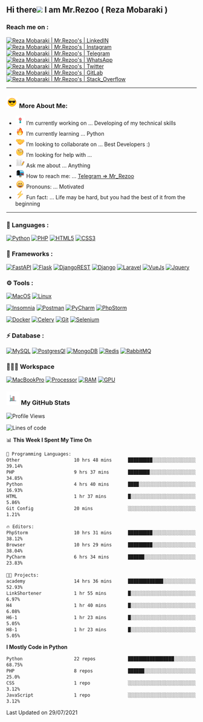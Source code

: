 ## Hi there<img src="https://media.giphy.com/media/hvRJCLFzcasrR4ia7z/giphy.gif" width="25px"> I am Mr.Rezoo ( Reza Mobaraki )

### Reach me on : 

[![Reza Mobaraki | Mr.Rezoo's | LinkedIN](https://img.shields.io/badge/LinkedIn-0077B5?style=for-the-badge&logo=linkedin&logoColor=white)](https://www.linkedin.com/in/reza-mobaraki)
[![Reza Mobaraki | Mr.Rezoo's | Instagram](https://img.shields.io/badge/Instagram-E4405F?style=for-the-badge&logo=instagram&logoColor=white)](https://www.instagram.com/mr.rezoo/)
[![Reza Mobaraki | Mr.Rezoo's | Telegram](https://img.shields.io/badge/Telegram-2CA5E0?style=for-the-badge&logo=telegram&logoColor=white)](https://t.me/MR_Rezoo)
[![Reza Mobaraki | Mr.Rezoo's | WhatsApp](https://img.shields.io/badge/WhatsApp-25D366?style=for-the-badge&logo=whatsapp&logoColor=white)](https://wa.me/0989335668353)
[![Reza Mobaraki | Mr.Rezoo's | Twitter](https://img.shields.io/badge/Twitter-1DA1F2?style=for-the-badge&logo=twitter&logoColor=white)](https://twitter.com/Mr_Rezoo)
[![Reza Mobaraki | Mr.Rezoo's | GitLab](https://img.shields.io/badge/GitLab-330F63?style=for-the-badge&logo=gitlab&logoColor=white)](https://gitlab.com/Mr.Rezoo)
[![Reza Mobaraki | Mr.Rezoo's | Stack_Overflow](https://img.shields.io/badge/Stack_Overflow-FE7A16?style=for-the-badge&logo=stack-overflow&logoColor=white)](https://stackoverflow.com/users/10003948/mr-rezoo)

---

### <img src="assets/images/emoji/smiling-face-with-sunglasses-1.gif" width="30px">  More About Me:

- <img src="assets/images/emoji/Dart_WIN-1.gif" width="25px"> I’m currently working on ... Developing of my technical skills
- <img src="assets/images/emoji/fire-1.gif" width="25px">  I’m currently learning ... Python
- <img src="assets/images/emoji/Handshake.gif" width="25px"> I’m looking to collaborate on ... Best Developers :)
- <img src="assets/images/emoji/face-with-monocle.gif" width="25px"> I’m looking for help with ... 
- <img src="assets/images/emoji/memo-2.gif" width="25px"> Ask me about ... Anything
- <img src="assets/images/emoji/open-mailbox-with-raised-flag.gif" width="25px"> How to reach me: ... [Telegram => Mr_Rezoo](https://t.me/MR_Rezoo)
- <img src="assets/images/emoji/grinning-face-with-smiling-eyes.gif" width="25px"> Pronouns: ... Motivated
- <img src="assets/images/emoji/High-Voltage.gif" width="25px"> Fun fact: ... Life may be hard, but you had the best of it from the beginning

---




[comment]: <> (<p align="center">)

[comment]: <> (<img src="https://github-readme-stats.vercel.app/api?username=MrRezoo&show_icons=true&theme=default" alt="MrRezoo" />)


  
### 🔨 Languages :

[![Python](https://img.shields.io/badge/Python-FFD43B?style=for-the-badge&logo=python&logoColor=darkgreen)](https://www.python.org/)
[![PHP](https://img.shields.io/badge/PHP-777BB4?style=for-the-badge&logo=php&logoColor=white)](https://www.php.net/)
[![HTML5](https://img.shields.io/badge/HTML5-E34F26?style=for-the-badge&logo=html5&logoColor=white)](https://html.com/html5/)
[![CSS3](https://img.shields.io/badge/CSS3-1572B6?style=for-the-badge&logo=css3&logoColor=white)](https://css-tricks.com/)


### 🚀 Frameworks :

[![FastAPI](https://img.shields.io/badge/fastapi-%23009688.svg?&style=for-the-badge&logo=fastapi&logoColor=white)](https://fastapi.tiangolo.com/)
[![Flask](https://img.shields.io/badge/Flask-470000?style=for-the-badge&logo=flask&logoColor=red)](https://flask.palletsprojects.com/)
[![DjangoREST](https://img.shields.io/badge/DJANGO-REST-ff1709?style=for-the-badge&logo=django&logoColor=white&color=ff1709&labelColor=gray)](https://www.django-rest-framework.org/)
[![Django](https://img.shields.io/badge/Django-092E20?style=for-the-badge&logo=django&logoColor=green)](https://www.djangoproject.com/)
[![Laravel](https://img.shields.io/badge/Laravel-FF2D20?style=for-the-badge&logo=laravel&logoColor=white)](https://laravel.com/)
[![VueJs](https://img.shields.io/badge/vuejs-%2335495e.svg?style=for-the-badge&logo=vue.js&logoColor=%234FC08D)](https://vuejs.org/)
[![Jquery](https://img.shields.io/badge/jQuery-0769AD?style=for-the-badge&logo=jquery&logoColor=white)](https://jquery.com/)


### ⚙️ Tools :

[![MacOS](https://img.shields.io/badge/macos-%23000000.svg?&style=for-the-badge&logo=Apple&logoColor=white)](https://www.apple.com/macos/big-sur/)
[![Linux](https://img.shields.io/badge/Linux-FCC624?style=for-the-badge&logo=linux&logoColor=black)](https://www.linux.org/)


[![Insomnia](https://img.shields.io/badge/Insomnia-5849be?style=for-the-badge&logo=Insomnia&logoColor=white)](https://insomnia.rest/)
[![Postman](https://img.shields.io/badge/Postman-FF6C37?style=for-the-badge&logo=Postman&logoColor=white)](https://www.postman.com/)
[![PyCharm](https://img.shields.io/badge/pycharm-143?style=for-the-badge&logo=pycharm&logoColor=black&color=black&labelColor=green)](https://www.jetbrains.com/)
[![PhpStorm](https://img.shields.io/badge/phpstorm-143?style=for-the-badge&logo=phpstorm&logoColor=black&color=black&labelColor=darkorchid)](https://www.jetbrains.com/)

[![Docker](https://img.shields.io/badge/Docker-2CA5E0?style=for-the-badge&logo=docker&logoColor=white)](https://www.docker.com/)
[![Celery](https://img.shields.io/badge/celery-%2337814A.svg?&style=for-the-badge&logo=celery&logoColor=white)](https://docs.celeryproject.org/)
[![Git](https://img.shields.io/badge/Git-F05032?style=for-the-badge&logo=git&logoColor=white)](https://git-scm.com/)
[![Selenium](https://img.shields.io/badge/Selenium-43B02A?style=for-the-badge&logo=Selenium&logoColor=white)](https://www.selenium.dev/)

[comment]: <> (![GraphQL]&#40;https://img.shields.io/badge/GraphQl-E10098?style=for-the-badge&logo=graphql&logoColor=white&#41;)


### ⚡ Database :

[![MySQL](https://img.shields.io/badge/MySQL-024F62?style=for-the-badge&logo=mysql&logoColor=white)](https://www.mysql.com/)
[![PostgresQl](https://img.shields.io/badge/PostgreSQL-316192?style=for-the-badge&logo=postgresql&logoColor=white)](https://www.postgresql.org/)
[![MongoDB](https://img.shields.io/badge/MongoDB-4EA94B?style=for-the-badge&logo=mongodb&logoColor=white)](https://www.mongodb.com/)
[![Redis](https://img.shields.io/badge/redis-CC0000.svg?&style=for-the-badge&logo=redis&logoColor=white)](https://redis.io/)
[![RabbitMQ](https://img.shields.io/badge/rabbitmq-%23FF6600.svg?&style=for-the-badge&logo=rabbitmq&logoColor=white)](https://www.rabbitmq.com/)


### 👨🏻‍💻 Workspace

[![MacBookPro](https://img.shields.io/badge/Apple-MacBook_Pro_2019-999999?style=for-the-badge&logo=apple&logoColor=white)](https://www.apple.com/macbook-pro/)
[![Processor](https://img.shields.io/badge/Intel-Core_i7_9th-0071C5?style=for-the-badge&logo=intel&logoColor=white)](https://ark.intel.com/content/www/us/en/ark/products/191792/intel-core-i7-9700-processor-12m-cache-up-to-4-70-ghz.html)
[![RAM](https://img.shields.io/badge/RAM-16GB-%230071C5.svg?&style=for-the-badge&logoColor=white)](https://www.apple.com/macbook-pro/)
[![GPU](https://img.shields.io/badge/AMD-Radeon_PRO_5500M-ED1C24?style=for-the-badge&logo=amd&logoColor=white)](https://www.amd.com/en/graphics/radeon-apple-5000m-series)




### <img src="assets/images/logo/business-graph.gif" width="35px">  My GitHub Stats

<!--START_SECTION:waka-->
![Profile Views](http://img.shields.io/badge/Profile%20Views-2-blue)

![Lines of code](https://img.shields.io/badge/From%20Hello%20World%20I%27ve%20Written-558577%20lines%20of%20code-blue)

📊 **This Week I Spent My Time On** 

```text
💬 Programming Languages: 
Other                    10 hrs 48 mins      █████████░░░░░░░░░░░░░░░░   39.14% 
PHP                      9 hrs 37 mins       ████████░░░░░░░░░░░░░░░░░   34.85% 
Python                   4 hrs 40 mins       ████░░░░░░░░░░░░░░░░░░░░░   16.93% 
HTML                     1 hr 37 mins        █░░░░░░░░░░░░░░░░░░░░░░░░   5.86% 
Git Config               20 mins             ░░░░░░░░░░░░░░░░░░░░░░░░░   1.21%

🔥 Editors: 
PhpStorm                 10 hrs 31 mins      █████████░░░░░░░░░░░░░░░░   38.12% 
Browser                  10 hrs 29 mins      █████████░░░░░░░░░░░░░░░░   38.04% 
PyCharm                  6 hrs 34 mins       ██████░░░░░░░░░░░░░░░░░░░   23.83%

🐱‍💻 Projects: 
academy                  14 hrs 36 mins      █████████████░░░░░░░░░░░░   52.93% 
LinkShortener            1 hr 55 mins        █░░░░░░░░░░░░░░░░░░░░░░░░   6.97% 
H4                       1 hr 40 mins        █░░░░░░░░░░░░░░░░░░░░░░░░   6.08% 
H6-1                     1 hr 23 mins        █░░░░░░░░░░░░░░░░░░░░░░░░   5.05% 
H8-1                     1 hr 23 mins        █░░░░░░░░░░░░░░░░░░░░░░░░   5.05%

```

**I Mostly Code in Python** 

```text
Python                   22 repos            █████████████████░░░░░░░░   68.75% 
PHP                      8 repos             ██████░░░░░░░░░░░░░░░░░░░   25.0% 
CSS                      1 repo              ░░░░░░░░░░░░░░░░░░░░░░░░░   3.12% 
JavaScript               1 repo              ░░░░░░░░░░░░░░░░░░░░░░░░░   3.12%

```



 Last Updated on 29/07/2021
<!--END_SECTION:waka-->
